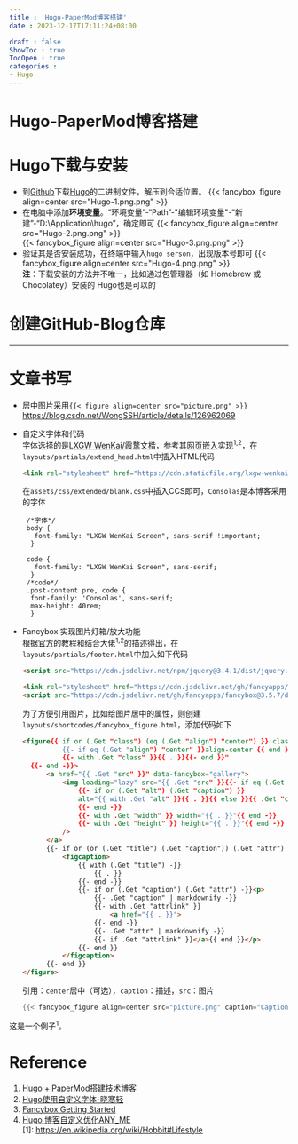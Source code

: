 ```yaml
---
title : 'Hugo-PaperMod博客搭建'
date : 2023-12-17T17:11:24+08:00

draft : false
ShowToc : true
TocOpen : true
categories :
- Hugo
---
```

# Hugo-PaperMod博客搭建
# Hugo下载与安装
- 到[Github](https://github.com/gohugoio/hugo/releases/tag/v0.121.1)下载[Hugo](https://gohugo.io/getting-started/quick-start/)的二进制文件，解压到合适位置。
  {{< fancybox_figure align=center src="Hugo-1.png.png" >}}   
- 在电脑中添加**环境变量**。“环境变量”-“Path”-"编辑环境变量"-“新建”-“D:\Application\hugo”，确定即可
  {{< fancybox_figure align=center src="Hugo-2.png.png" >}}   
  {{< fancybox_figure align=center src="Hugo-3.png.png" >}}   
- 验证其是否安装成功，在终端中输入`hugo serson`，出现版本号即可
  {{< fancybox_figure align=center src="Hugo-4.png.png" >}}   
**注**：下载安装的方法并不唯一，比如通过包管理器（如 Homebrew 或 Chocolatey）安装的 Hugo也是可以的   
# 创建GitHub-Blog仓库   
 
***


# 文章书写
- 居中图片采用`{{< figure align=center src="picture.png" >}}`
https://blog.csdn.net/WongSSH/article/details/126962069


- 自定义字体和代码   
  字体选择的是[LXGW WenKai/霞鹜文楷](https://github.com/lxgw/LxgwWenKai)，参考其[网页嵌入](https://github.com/lxgw/LxgwWenKai/issues/24)实现<sup>1,2</sup>，在`layouts/partials/extend_head.html`中插入HTML代码
  ```html
  <link rel="stylesheet" href="https://cdn.staticfile.org/lxgw-wenkai-screen-webfont/1.6.0/style.css" />
  ```
  在`assets/css/extended/blank.css`中插入CCS即可，`Consolas`是本博客采用的字体   
  ```ccs
   /*字体*/
   body {
     font-family: "LXGW WenKai Screen", sans-serif !important;
    }

   code {
     font-family: "LXGW WenKai Screen", sans-serif;
    }
   /*code*/
   .post-content pre, code {
    font-family: 'Consolas', sans-serif;
    max-height: 40rem;
    }
  ```

- Fancybox 实现图片灯箱/放大功能   
  根据[官方](https://fancyapps.com/fancybox/getting-started/)的教程和结合大佬<sup>1,2</sup>的描述得出，在`layouts/partials/footer.html`中加入如下代码   
  ```html
  <script src="https://cdn.jsdelivr.net/npm/jquery@3.4.1/dist/jquery.min.js"></script>

  <link rel="stylesheet" href="https://cdn.jsdelivr.net/gh/fancyapps/fancybox@3.5.7/dist/jquery.fancybox.min.css" />
  <script src="https://cdn.jsdelivr.net/gh/fancyapps/fancybox@3.5.7/dist/jquery.fancybox.min.js"></script>
  ```
  为了方便引用图片，比如给图片居中的属性，则创建`layouts/shortcodes/fancybox_figure.html`，添加代码如下
  ```html
  <figure{{ if or (.Get "class") (eq (.Get "align") "center") }} class="
            {{- if eq (.Get "align") "center" }}align-center {{ end }}
            {{- with .Get "class" }}{{ . }}{{- end }}"
    {{- end -}}>
        <a href="{{ .Get "src" }}" data-fancybox="gallery">
            <img loading="lazy" src="{{ .Get "src" }}{{- if eq (.Get "align") "center" }}#center{{- end }}"
                {{- if or (.Get "alt") (.Get "caption") }}
                alt="{{ with .Get "alt" }}{{ . }}{{ else }}{{ .Get "caption" | markdownify| plainify }}{{ end }}"
                {{- end -}}
                {{- with .Get "width" }} width="{{ . }}"{{ end -}}
                {{- with .Get "height" }} height="{{ . }}"{{ end -}}
            />
        </a>
        {{- if or (or (.Get "title") (.Get "caption")) (.Get "attr") -}}
            <figcaption>
                {{ with (.Get "title") -}}
                    {{ . }}
                {{- end -}}
                {{- if or (.Get "caption") (.Get "attr") -}}<p>
                    {{- .Get "caption" | markdownify -}}
                    {{- with .Get "attrlink" }}
                        <a href="{{ . }}">
                    {{- end -}}
                    {{- .Get "attr" | markdownify -}}
                    {{- if .Get "attrlink" }}</a>{{ end }}</p>
                {{- end }}
            </figcaption>
        {{- end }}
  </figure>
  ``` 
  引用：`center`居中（可选），`caption`：描述，`src`：图片
  ```h
  {{< fancybox_figure align=center src="picture.png" caption="Caption #1" >}}
  ``` 
[^1]:这是一个脚注   

这是一个例子<sup>1</sup>。

# Reference
1. [Hugo + PaperMod搭建技术博客](https://kyxie.github.io/zh/blog/tech/papermod/#%e4%bf%ae%e6%94%b9%e5%85%a8%e5%b1%80%e5%ad%97%e4%bd%93)
1. [Hugo使用自定义字体-晓寒轻](https://zhuanlan.zhihu.com/p/627444050)
1. [Fancybox Getting Started](https://fancyapps.com/fancybox/getting-started/)
2. [Hugo 博客自定义优化ANY_ME](https://shishuochen.gitee.io/2020/uffick8u1/)  
[1]: https://en.wikipedia.org/wiki/Hobbit#Lifestyle